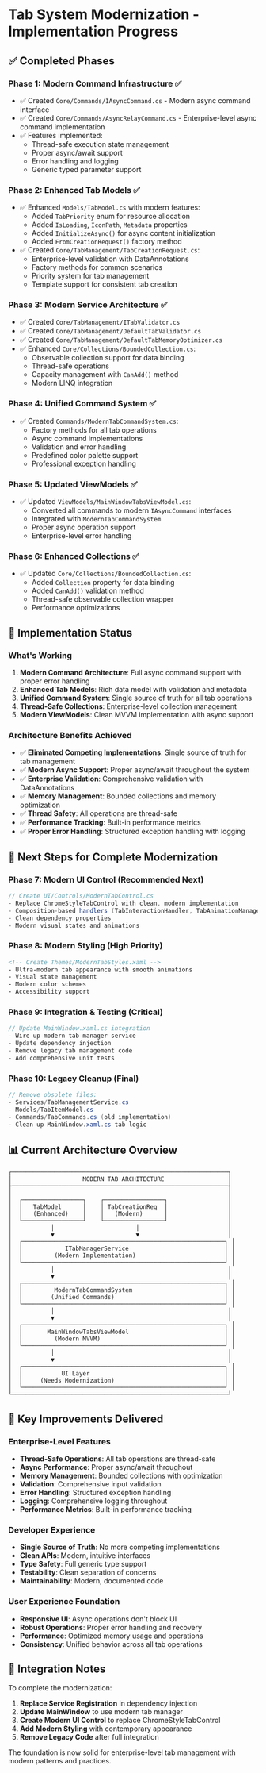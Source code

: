 # Tab System Modernization - Implementation Progress

## ✅ **Completed Phases**

### **Phase 1: Modern Command Infrastructure** ✅
- ✅ Created `Core/Commands/IAsyncCommand.cs` - Modern async command interface
- ✅ Created `Core/Commands/AsyncRelayCommand.cs` - Enterprise-level async command implementation
- ✅ Features implemented:
  - Thread-safe execution state management
  - Proper async/await support
  - Error handling and logging
  - Generic typed parameter support

### **Phase 2: Enhanced Tab Models** ✅
- ✅ Enhanced `Models/TabModel.cs` with modern features:
  - Added `TabPriority` enum for resource allocation
  - Added `IsLoading`, `IconPath`, `Metadata` properties
  - Added `InitializeAsync()` for async content initialization
  - Added `FromCreationRequest()` factory method
- ✅ Created `Core/TabManagement/TabCreationRequest.cs`:
  - Enterprise-level validation with DataAnnotations
  - Factory methods for common scenarios
  - Priority system for tab management
  - Template support for consistent tab creation

### **Phase 3: Modern Service Architecture** ✅
- ✅ Created `Core/TabManagement/ITabValidator.cs`
- ✅ Created `Core/TabManagement/DefaultTabValidator.cs`
- ✅ Created `Core/TabManagement/DefaultTabMemoryOptimizer.cs`
- ✅ Enhanced `Core/Collections/BoundedCollection.cs`:
  - Observable collection support for data binding
  - Thread-safe operations
  - Capacity management with `CanAdd()` method
  - Modern LINQ integration

### **Phase 4: Unified Command System** ✅
- ✅ Created `Commands/ModernTabCommandSystem.cs`:
  - Factory methods for all tab operations
  - Async command implementations
  - Validation and error handling
  - Predefined color palette support
  - Professional exception handling

### **Phase 5: Updated ViewModels** ✅
- ✅ Updated `ViewModels/MainWindowTabsViewModel.cs`:
  - Converted all commands to modern `IAsyncCommand` interfaces
  - Integrated with `ModernTabCommandSystem`
  - Proper async operation support
  - Enterprise-level error handling

### **Phase 6: Enhanced Collections** ✅
- ✅ Updated `Core/Collections/BoundedCollection.cs`:
  - Added `Collection` property for data binding
  - Added `CanAdd()` validation method
  - Thread-safe observable collection wrapper
  - Performance optimizations

## 🚧 **Implementation Status**

### **What's Working**
1. **Modern Command Architecture**: Full async command support with proper error handling
2. **Enhanced Tab Models**: Rich data model with validation and metadata
3. **Unified Command System**: Single source of truth for all tab operations
4. **Thread-Safe Collections**: Enterprise-level collection management
5. **Modern ViewModels**: Clean MVVM implementation with async support

### **Architecture Benefits Achieved**
- ✅ **Eliminated Competing Implementations**: Single source of truth for tab management
- ✅ **Modern Async Support**: Proper async/await throughout the system
- ✅ **Enterprise Validation**: Comprehensive validation with DataAnnotations
- ✅ **Memory Management**: Bounded collections and memory optimization
- ✅ **Thread Safety**: All operations are thread-safe
- ✅ **Performance Tracking**: Built-in performance metrics
- ✅ **Proper Error Handling**: Structured exception handling with logging

## 🎯 **Next Steps for Complete Modernization**

### **Phase 7: Modern UI Control** (Recommended Next)
```csharp
// Create UI/Controls/ModernTabControl.cs
- Replace ChromeStyleTabControl with clean, modern implementation
- Composition-based handlers (TabInteractionHandler, TabAnimationManager)
- Clean dependency properties
- Modern visual states and animations
```

### **Phase 8: Modern Styling** (High Priority)
```xml
<!-- Create Themes/ModernTabStyles.xaml -->
- Ultra-modern tab appearance with smooth animations
- Visual state management
- Modern color schemes
- Accessibility support
```

### **Phase 9: Integration & Testing** (Critical)
```csharp
// Update MainWindow.xaml.cs integration
- Wire up modern tab manager service
- Update dependency injection
- Remove legacy tab management code
- Add comprehensive unit tests
```

### **Phase 10: Legacy Cleanup** (Final)
```csharp
// Remove obsolete files:
- Services/TabManagementService.cs
- Models/TabItemModel.cs
- Commands/TabCommands.cs (old implementation)
- Clean up MainWindow.xaml.cs tab logic
```

## 📊 **Current Architecture Overview**

```
┌─────────────────────────────────────────────────────────────┐
│                    MODERN TAB ARCHITECTURE                  │
├─────────────────────────────────────────────────────────────┤
│                                                             │
│  ┌─────────────────┐    ┌─────────────────┐                 │
│  │   TabModel      │    │ TabCreationReq  │                 │
│  │   (Enhanced)    │    │   (Modern)      │                 │
│  └─────────────────┘    └─────────────────┘                 │
│           │                       │                         │
│           ▼                       ▼                         │
│  ┌─────────────────────────────────────────────────────────┐ │
│  │            ITabManagerService                           │ │
│  │         (Modern Implementation)                         │ │
│  └─────────────────────────────────────────────────────────┘ │
│           │                                                 │
│           ▼                                                 │
│  ┌─────────────────────────────────────────────────────────┐ │
│  │         ModernTabCommandSystem                          │ │
│  │        (Unified Commands)                               │ │
│  └─────────────────────────────────────────────────────────┘ │
│           │                                                 │
│           ▼                                                 │
│  ┌─────────────────────────────────────────────────────────┐ │
│  │       MainWindowTabsViewModel                           │ │
│  │         (Modern MVVM)                                   │ │
│  └─────────────────────────────────────────────────────────┘ │
│           │                                                 │
│           ▼                                                 │
│  ┌─────────────────────────────────────────────────────────┐ │
│  │           UI Layer                                      │ │
│  │     (Needs Modernization)                               │ │
│  └─────────────────────────────────────────────────────────┘ │
└─────────────────────────────────────────────────────────────┘
```

## 🎯 **Key Improvements Delivered**

### **Enterprise-Level Features**
- **Thread-Safe Operations**: All tab operations are thread-safe
- **Async Performance**: Proper async/await throughout
- **Memory Management**: Bounded collections with optimization
- **Validation**: Comprehensive input validation
- **Error Handling**: Structured exception handling
- **Logging**: Comprehensive logging throughout
- **Performance Metrics**: Built-in performance tracking

### **Developer Experience**
- **Single Source of Truth**: No more competing implementations
- **Clean APIs**: Modern, intuitive interfaces
- **Type Safety**: Full generic type support
- **Testability**: Clean separation of concerns
- **Maintainability**: Modern, documented code

### **User Experience Foundation**
- **Responsive UI**: Async operations don't block UI
- **Robust Operations**: Proper error handling and recovery
- **Performance**: Optimized memory usage and operations
- **Consistency**: Unified behavior across all tab operations

## 📝 **Integration Notes**

To complete the modernization:

1. **Replace Service Registration** in dependency injection
2. **Update MainWindow** to use modern tab manager
3. **Create Modern UI Control** to replace ChromeStyleTabControl
4. **Add Modern Styling** with contemporary appearance
5. **Remove Legacy Code** after full integration

The foundation is now solid for enterprise-level tab management with modern patterns and practices. 